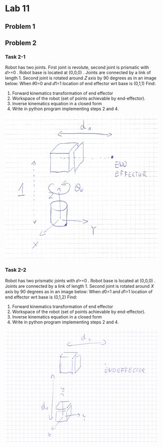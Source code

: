 # Lab 11

## Problem 1

## Problem 2

### Task 2-1

Robot has two joints. First joint is revolute, second joint is prismatic with  𝑑>=0 . Robot base is located at  (0,0,0) . Joints are connected by a link of length 1. Second joint is rotated around  𝑍  axis by 90 degrees as in an image below:
When  𝜃0=0  and  𝑑1=1  location of end effector wrt base is  (0,1,1) 
Find:

1. Forward kinematics transformation of end effector
2. Workspace of the robot (set of points achievable by end-effector).
3. Inverse kinematics equation in a closed form
4. Write in python program implementing steps 2 and 4.

![](robot1.png)

### Task 2-2

Robot has two prismatic joints with  𝑑>=0 . Robot base is located at  (0,0,0) . Joints are connected by a link of length 1. Second joint is rotated around  𝑋  axis by 90 degrees as in an image below:
When  𝑑0=1  and  𝑑1=1  location of end effector wrt base is  (0,1,2) 
Find:

1. Forward kinematics transformation of end effector
2. Workspace of the robot (set of points achievable by end-effector).
3. Inverse kinematics equation in a closed form
4. Write in python program implementing steps 2 and 4.

![](robot2.png)
